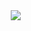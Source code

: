 <!--
 * @Description: 
 * @Author: lins14
 * @Date: 2021-09-25 13:38:36
 * @FilePath: /vuepress-doc/docs/README.md
 * @LastEditors: lins14
 * @LastEditTime: 2021-09-27 22:47:53
-->
<div style="width: 80%; margin: 5rem auto 2.5rem">
  <img src="https://cdn.jsdelivr.net/gh/lins403/assetsSpace/vuepress/img/Klose.jpg"
    class="animate__animated animate__rotateIn animate__slow"
  >
</div>